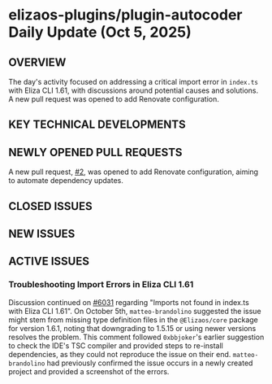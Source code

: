 # elizaos-plugins/plugin-autocoder Daily Update (Oct 5, 2025)
## OVERVIEW 
The day's activity focused on addressing a critical import error in `index.ts` with Eliza CLI 1.61, with discussions around potential causes and solutions. A new pull request was opened to add Renovate configuration.

## KEY TECHNICAL DEVELOPMENTS

## NEWLY OPENED PULL REQUESTS
A new pull request, [#2](https://github.com/elizaos-plugins/plugin-autocoder/pull/2), was opened to add Renovate configuration, aiming to automate dependency updates.

## CLOSED ISSUES

## NEW ISSUES

## ACTIVE ISSUES
### Troubleshooting Import Errors in Eliza CLI 1.61
Discussion continued on [#6031](https://github.com/elizaos-plugins/plugin-autocoder/issues/6031) regarding "Imports not found in index.ts with Eliza CLI 1.61". On October 5th, `matteo-brandolino` suggested the issue might stem from missing type definition files in the `@Elizaos/core` package for version 1.6.1, noting that downgrading to 1.5.15 or using newer versions resolves the problem. This comment followed `0xbbjoker`'s earlier suggestion to check the IDE's TSC compiler and provided steps to re-install dependencies, as they could not reproduce the issue on their end. `matteo-brandolino` had previously confirmed the issue occurs in a newly created project and provided a screenshot of the errors.